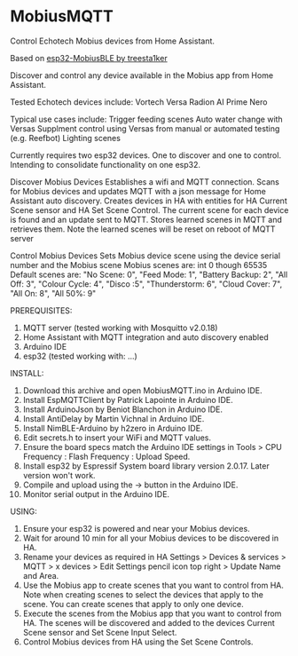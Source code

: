 # MobiusMQTT
Control Echotech Mobius devices from Home Assistant.

Based on [esp32-MobiusBLE by treesta1ker <link>](https://github.com/treesta1ker/esp32-MobiusBLE)

Discover and control any device available in the Mobius app from Home Assistant.

Tested Echotech devices include:
  Vortech
  Versa
  Radion
  AI Prime
  Nero

Typical use cases include:
  Trigger feeding scenes
  Auto water change with Versas
  Supplment control using Versas from manual or automated testing (e.g. Reefbot)
  Lighting scenes

Currently requires two esp32 devices. One to discover and one to control. Intending to consolidate functionality on one esp32.

Discover Mobius Devices
  Establishes a wifi and MQTT connection. 
  Scans for Mobius devices and updates MQTT with a json message for Home Assistant auto discovery.
  Creates devices in HA with entities for HA Current Scene sensor and HA Set Scene Control.
  The current scene for each device is found and an update sent to MQTT. 
  Stores learned scenes in MQTT and retrieves them. Note the learned scenes will be reset on reboot of MQTT server

Control Mobius Devices
  Sets Mobius device scene using the device serial number and the Mobius scene
  Mobius scenes are: int 0 though 65535
  Default scenes are: "No Scene: 0", "Feed Mode: 1", "Battery Backup: 2", "All Off: 3", "Colour Cycle: 4", "Disco :5", "Thunderstorm: 6", "Cloud Cover: 7", "All On: 8", "All 50%: 9"

PREREQUISITES:
  1. MQTT server (tested working with Mosquitto v2.0.18)
  2. Home Assistant with MQTT integration and auto discovery enabled
  3. Arduino IDE
  4. esp32 (tested working with: ...)
  
INSTALL:
  1. Download this archive and open MobiusMQTT.ino in Arduino IDE.
  2. Install EspMQTTClient by Patrick Lapointe in Arduino IDE.
  3. Install ArduinoJson by Beniot Blanchon in Arduino IDE.
  4. Install AntiDelay by Martin Vichnal in Arduino IDE.
  5. Install NimBLE-Arduino by h2zero in Arduino IDE.
  6. Edit secrets.h to insert your WiFi and MQTT values.
  7. Ensure the board specs match the Arduino IDE settings in Tools > CPU Frequency : Flash Frequency : Upload Speed.
  8. Install esp32 by Espressif System board library version 2.0.17. Later version won't work.
  9. Compile and upload using the -> button in the Arduino IDE.
  10. Monitor serial output in the Arduino IDE.
  
USING:
  1. Ensure your esp32 is powered and near your Mobius devices.
  2. Wait for around 10 min for all your Mobius devices to be discovered in HA.
  3. Rename your devices as required in HA Settings > Devices & services > MQTT > x devices > Edit Settings pencil icon top right > Update Name and Area.
  4. Use the Mobius app to create scenes that you want to control from HA. Note when creating scenes to select the devices that apply to the scene. You can create scenes that apply to only one device.
  5. Execute the scenes from the Mobius app that you want to control from HA. The scenes will be discovered and added to the devices Current Scene sensor and Set Scene Input Select.
  6. Control Mobius devices from HA using the Set Scene Controls.
